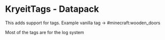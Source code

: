 # KryeitTags - Datapack

This adds support for tags. Example vanilla tag -> #minecraft:wooden_doors

Most of the tags are for the log system
